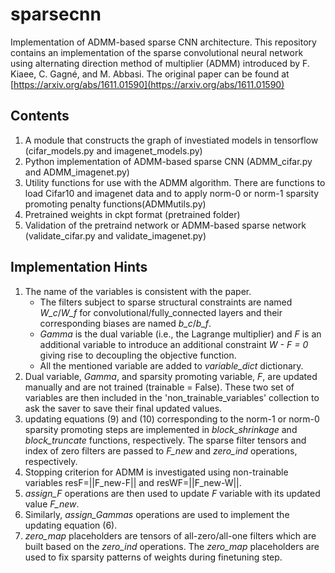 # sparsecnn
Implementation of ADMM-based sparse CNN architecture.
This repository contains an implementation of the sparse convolutional neural network using alternating direction method of multiplier (ADMM) introduced by F. Kiaee, C. Gagné, and M. Abbasi. The original paper can be found at
[https://arxiv.org/abs/1611.01590](https://arxiv.org/abs/1611.01590)

## Contents

1. A module that constructs the graph of investiated models in tensorflow  (cifar_models.py and imagenet_models.py)
2. Python implementation of ADMM-based sparse CNN (ADMM_cifar.py and ADMM_imagenet.py)
3. Utility functions for use with the ADMM algorithm. There are functions to load Cifar10 and imagenet data and to apply norm-0 or norm-1 sparsity promoting penalty functions(ADMMutils.py)
4. Pretrained weights in ckpt format (pretrained folder) 
4. Validation of the pretraind network or ADMM-based sparse network (validate_cifar.py and validate_imagenet.py)


## Implementation Hints
1. The name of the variables is consistent with the paper.
    * The filters subject to sparse structural constraints are named *W_c*/*W_f* for convolutional/fully_connected layers and their    corresponding biases are named *b_c*/*b_f*. 
    * *Gamma* is the dual variable (i.e., the Lagrange multiplier) and *F* is an additional variable to introduce an additional constraint *W - F = 0* giving rise to decoupling the objective function. 
    * All the mentioned variable are added to *variable_dict* dictionary. 
2. Dual variable, *Gamma*, and sparsity promoting variable, *F*, are updated manually and are not trained (trainable = False). These two set of variables are then included in the 'non_trainable_variables' collection to ask the saver to save their final updated values.
3. updating equations (9) and (10) corresponding to the norm-1 or norm-0 sparsity promoting steps are implemented in *block_shrinkage* and *block_truncate* functions, respectively. The sparse filter tensors and index of zero filters are passed to *F_new* and *zero_ind* operations, respectively.
4. Stopping criterion for ADMM is investigated using non-trainable variables resF=||F_new-F|| and resWF=||F_new-W||. 
5. *assign_F* operations are then used to update *F* variable with its updated value *F_new*.
6. Similarly, *assign_Gammas* operations are used to implement the updating equation (6). 
7. *zero_map* placeholders are tensors of all-zero/all-one filters which are built based on the *zero_ind* operations. The *zero_map* placeholders are used to fix sparsity patterns of weights during finetuning step.
